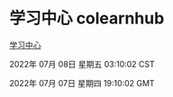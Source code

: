 # 学习中心 colearnhub
[学习中心](http://219.139.198.62:56308/colearnhub/)

2022年 07月 08日 星期五 03:10:02 CST

2022年 07月 07日 星期四 19:10:02 GMT
